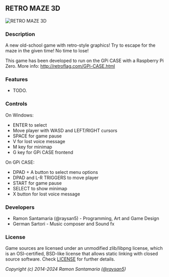 ## RETRO MAZE 3D

![RETRO MAZE 3D](screenshots/screenshot000.png "RETRO MAZE 3D")

### Description

A new old-school game with retro-style graphics! Try to escape for the maze in the given time! No time to lose!

This game has been developed to run on the GPi CASE with a Raspberry Pi Zero.
More info: http://retroflag.com/GPi-CASE.html

### Features

 - TODO.

### Controls

On Windows:
 - ENTER to select
 - Move player with WASD and LEFT/RIGHT cursors
 - SPACE for game pause
 - V for lost voice message
 - M key for minimap
 - G key for GPi CASE frontend

On GPi CASE:
 - DPAD + A button to select menu options
 - DPAD and L-R TRIGGERS to move player 
 - START for game pause
 - SELECT to show minimap
 - X button for lost voice message
 
### Developers

 - Ramon Santamaria (@raysan5) - Programming, Art and Game Design
 - German Sartori - Music composer and Sound fx

### License

Game sources are licensed under an unmodified zlib/libpng license, which is an OSI-certified, BSD-like license that allows static linking with closed source software. Check [LICENSE](LICENSE) for further details.

*Copyright (c) 2014-2024 Ramon Santamaria ([@raysan5](https://github.com/raysan5))*